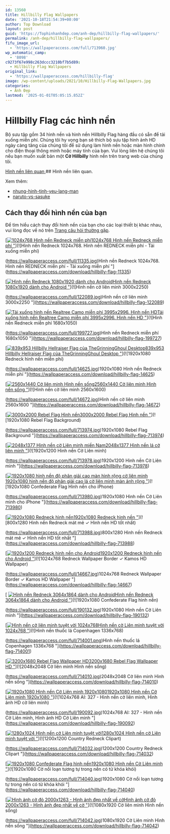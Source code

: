 ```yaml
---
id: 13560
title: Hillbilly Flag Wallpapers
date: '2021-10-18T21:54:39+00:00'
author: Top Download
layout: post
guid: 'https://Tophinhanhdep.com/anh-dep/hillbilly-flag-wallpapers/'
permalink: /anh-dep/hillbilly-flag-wallpapers/
fifu_image_url:
  - 'https://wallpaperaccess.com/full/713960.jpg'
wp_automatic_camp:
  - '8098'
c9273f67e998c263dccc3210bf7b5d89:
  - Hillbilly Flag Wallpapers
original_link:
  - 'https://wallpaperaccess.com/hillbilly-flag'
image: /wp-content/uploads/2021/10/Hillbilly-Flag-Wallpapers.jpg
categories:
  - Ảnh Đẹp
lastmod: '2025-01-01T05:05:15.852Z'
---
```

# Hillbilly Flag các hình nền

Bộ sưu tập gồm 34 hình nền và hình nền Hillbilly Flag hàng đầu có sẵn để tải xuống miễn phí. Chúng tôi hy vọng bạn sẽ thích bộ sưu tập hình ảnh HD ngày càng tăng của chúng tôi để sử dụng làm hình nền hoặc màn hình chính cho điện thoại thông minh hoặc máy tính của bạn. Vui lòng liên hệ chúng tôi nếu bạn muốn xuất bản một **Cờ Hillbilly** hình nền trên trang web của chúng tôi.

[Hình nền liên quan ](#related) ## Hình nền liên quan.

   
 Xem thêm:

   
- [nhung-hinh-tinh-yeu-lang-man](https://tophinhanhdep.com/anh-tinh-yeu/nhung-hinh-tinh-yeu-lang-man/)
- [naruto-vs-sasuke](https://tophinhanhdep.com/anh-naruto/naruto-vs-sasuke/)

## Cách thay đổi hình nền của bạn

Để tìm hiểu cách thay đổi hình nền của bạn cho các loại thiết bị khác nhau, vui lòng đọc về nó trên [Trang câu hỏi thường gặp](https://tophinhanhdep.com/faq/).

  
[[![1024x768 Hình nền Redneck miễn phí](https://wallpaperaccess.com/full/713960.jpg)1024x768 Hình nền Redneck miễn phí "](https://wallpaperaccess.com/download/hillbilly-flag-713960)](![Hình nền Redneck 1024x768.  Hình nền REDNECK miễn phí - Tải xuống miễn phí)

(https://wallpaperaccess.com/full/11335.jpg)Hình nền Redneck 1024x768. Hình nền REDNECK miễn phí - Tải xuống miễn phí "](https://wallpaperaccess.com/download/hillbilly-flag-11335)

[[![Hình nền Redneck 1080x1920 dành cho Android](https://wallpaperaccess.com/full/14627.jpg)Hình nền Redneck 1080x1920 dành cho Android "](https://wallpaperaccess.com/download/hillbilly-flag-14627)](![Hình nền cờ liên minh 3000x2250)

(https://wallpaperaccess.com/full/122089.jpg)Hình nền cờ liên minh 3000x2250 "](https://wallpaperaccess.com/download/hillbilly-flag-122089)

[[![Tải xuống hình nền Realtree Camo miễn phí 3995x2996.  Hình nền HD](https://wallpaperaccess.com/full/713966.jpg)Tải xuống hình nền Realtree Camo miễn phí 3995x2996. Hình nền HD "](https://wallpaperaccess.com/download/hillbilly-flag-713966)](![Hình nền Redneck miễn phí 1680x1050)

(https://wallpaperaccess.com/full/199727.jpg)Hình nền Redneck miễn phí 1680x1050 "](https://wallpaperaccess.com/download/hillbilly-flag-199727)

[[![839x953 Hillbilly Hellraiser Flag của TheGrinningGhoul Desktop](https://wallpaperaccess.com/full/713968.jpg)839x953 Hillbilly Hellraiser Flag của TheGrinningGhoul Desktop "](https://wallpaperaccess.com/download/hillbilly-flag-713968)](![1920x1080 Redneck hình nền miễn phí)

(https://wallpaperaccess.com/full/14625.jpg)1920x1080 Hình nền Redneck miễn phí "](https://wallpaperaccess.com/download/hillbilly-flag-14625)

[[![2560x1440 Cờ liên minh Hình nền sống](https://wallpaperaccess.com/full/713970.jpg)2560x1440 Cờ liên minh Hình nền sống "](https://wallpaperaccess.com/download/hillbilly-flag-713970)](![Hình nền cờ liên minh 2560x1600)

(https://wallpaperaccess.com/full/14672.jpg)Hình nền cờ liên minh 2560x1600 "](https://wallpaperaccess.com/download/hillbilly-flag-14672)

[[![3000x2000 Rebel Flag Hình nền](https://wallpaperaccess.com/full/713973.jpg)3000x2000 Rebel Flag Hình nền "](https://wallpaperaccess.com/download/hillbilly-flag-713973)](![1920x1080 Rebel Flag Background)

(https://wallpaperaccess.com/full/713974.jpg)1920x1080 Rebel Flag Background "](https://wallpaperaccess.com/download/hillbilly-flag-713974)

[[![2048x1377 Hình nền cờ Liên minh miền Nam](https://wallpaperaccess.com/full/713975.jpg)2048x1377 Hình nền lá cờ liên minh "](https://wallpaperaccess.com/download/hillbilly-flag-713975)](![1920x1200 Hình nền Cờ Liên minh)

(https://wallpaperaccess.com/full/713978.jpg)1920x1200 Hình nền Cờ Liên minh "](https://wallpaperaccess.com/download/hillbilly-flag-713978)

[[![1920x1080 hình nền độ phân giải cao màn hình rộng cờ liên minh](https://wallpaperaccess.com/full/713979.jpg)1920x1080 hình nền độ phân giải cao lá cờ liên minh màn ảnh rộng "](https://wallpaperaccess.com/download/hillbilly-flag-713979)](![1920x1080 Confederate Flag Hình nền cho iPhone)

(https://wallpaperaccess.com/full/713980.jpg)1920x1080 Hình nền Cờ Liên minh cho iPhone "](https://wallpaperaccess.com/download/hillbilly-flag-713980)

[[![1920x1080 Redneck hình nền](https://wallpaperaccess.com/full/245883.jpg)1920x1080 Redneck hình nền "](https://wallpaperaccess.com/download/hillbilly-flag-245883)](![800x1280 Hình nền Redneck mát mẻ ✓ Hình nền HD tốt nhất)

(https://wallpaperaccess.com/full/713988.jpg)800x1280 Hình nền Redneck mát mẻ ✓ Hình nền HD tốt nhất "](https://wallpaperaccess.com/download/hillbilly-flag-713988)

[[![1920x1200 Redneck hình nền cho Android](https://wallpaperaccess.com/full/14689.jpg)1920x1200 Redneck hình nền cho Android "](https://wallpaperaccess.com/download/hillbilly-flag-14689)](![1024x768 Redneck Wallpaper Border ✓ Kamos HD Wallpaper)

(https://wallpaperaccess.com/full/14667.jpg)1024x768 Redneck Wallpaper Border ✓ Kamos HD Wallpaper "](https://wallpaperaccess.com/download/hillbilly-flag-14667)

[ [![Hình nền Redneck 3064x1864 dành cho Android](https://wallpaperaccess.com/full/190102.jpg)Hình nền Redneck 3064x1864 dành cho Android "](https://wallpaperaccess.com/download/hillbilly-flag-190102)](![1920x1080 Confederate Flag hình nền)

(https://wallpaperaccess.com/full/190132.jpg)1920x1080 Hình nền Cờ Liên minh "](https://wallpaperaccess.com/download/hillbilly-flag-190132)

[[![Hình nền cờ liên minh tuyệt vời 1024x768](https://wallpaperaccess.com/full/713998.jpg)Hình nền cờ Liên minh tuyệt vời 1024x768 "](https://wallpaperaccess.com/download/hillbilly-flag-713998)](![Hình nền thuốc lá Copenhagen 1336x768)

(https://wallpaperaccess.com/full/714001.png)Hình nền thuốc lá Copenhagen 1336x768 "](https://wallpaperaccess.com/download/hillbilly-flag-714001)

[[![3200x1680 Rebel Flag Wallpaper HD](https://wallpaperaccess.com/full/714002.jpg)3200x1680 Rebel Flag Wallpaper HD "](https://wallpaperaccess.com/download/hillbilly-flag-714002)](![2048x2048 Cờ liên minh Hình nền sống)

(https://wallpaperaccess.com/full/714010.jpg)2048x2048 Cờ liên minh Hình nền sống "](https://wallpaperaccess.com/download/hillbilly-flag-714010)

[[![1920x1080 Hình nền Cờ Liên minh 1920x1080](https://wallpaperaccess.com/full/714014.jpg)1920x1080 Hình nền Cờ Liên minh 1920x1080 "](https://wallpaperaccess.com/download/hillbilly-flag-714014)](![1024x768 AI: 327 - Hình nền cờ liên minh, Hình ảnh HD cờ liên minh)

(https://wallpaperaccess.com/full/190092.jpg)1024x768 AI: 327 - Hình nền Cờ Liên minh, Hình ảnh HD Cờ Liên minh "](https://wallpaperaccess.com/download/hillbilly-flag-190092)

[[![1280x1024 Hình nền cờ Liên minh tuyệt vời](https://wallpaperaccess.com/full/714023.jpg)1280x1024 Hình nền cờ Liên minh tuyệt vời "](https://wallpaperaccess.com/download/hillbilly-flag-714023)](![1200x1200 Country Redneck Clipart)

(https://wallpaperaccess.com/full/714032.jpg)1200x1200 Country Redneck Clipart "](https://wallpaperaccess.com/download/hillbilly-flag-714032)

[[![1920x1080 Confederate Flag hình nền](https://wallpaperaccess.com/full/206151.jpg)1920x1080 Hình nền Cờ Liên minh "](https://wallpaperaccess.com/download/hillbilly-flag-206151)](![1920x1080 Cờ nổi loạn tương tự trong nền có từ khóa khói)

(https://wallpaperaccess.com/full/714040.jpg)1920x1080 Cờ nổi loạn tương tự trong nền có từ khóa khói "](https://wallpaperaccess.com/download/hillbilly-flag-714040)

[[![Hình ảnh cờ đỏ 2000x1263 - Hình ảnh đẹp nhất về cờ](https://wallpaperaccess.com/full/714041.png)Hình ảnh cờ đỏ 2000x1263 - Hình ảnh đẹp nhất về cờ "](https://wallpaperaccess.com/download/hillbilly-flag-714041)](![1080x1920 Cờ liên minh Hình nền sống)

(https://wallpaperaccess.com/full/714042.jpg)1080x1920 Cờ Liên minh Hình nền sống "](https://wallpaperaccess.com/download/hillbilly-flag-714042)
